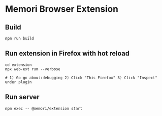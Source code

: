 # Memori Browser Extension

## Build

```
npm run build
```

## Run extension in Firefox with hot reload

```
cd extension
npx web-ext run --verbose

# 1) Go go about:debugging 2) Click "This Firefox" 3) Click "Inspect" under plugin
```

## Run server

```
npm exec -- @memori/extension start
```
